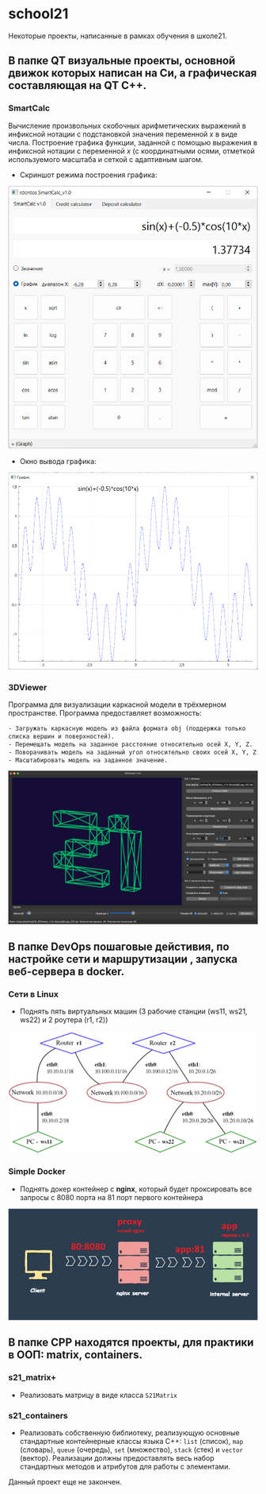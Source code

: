 # school21

Некоторые проекты, написанные в рамках обучения в школе21.

## В папке QT визуальные проекты, основной движок которых написан на Си, а графическая составляющая на QT C++.

### SmartCalc

Вычисление произвольных скобочных арифметических выражений в инфиксной нотации с подстановкой значения переменной _x_ в виде числа. Построение графика функции, заданной с помощью выражения в инфиксной нотации с переменной _x_ (с координатными осями, отметкой используемого масштаба и сеткой с адаптивным шагом.

- Скриншот режима построения графика:

![SmartCalc](QT/C7_SmartCalc_v1.0/misc/img/2.png)

- Окно вывода графика:

![SmartCalc](QT/C7_SmartCalc_v1.0//misc/img/3.png)

### 3DViewer

Программа для визуализации каркасной модели в трёхмерном пространстве. Программа предоставляет возможность:

    - Загружать каркасную модель из файла формата obj (поддержка только списка вершин и поверхностей).
    - Перемещать модель на заданное расстояние относительно осей X, Y, Z.
    - Поворачивать модель на заданный угол относительно своих осей X, Y, Z
    - Масштабировать модель на заданное значение.

![3DViewer](QT/C8_3DViewer_v1.0/images/Pic001.png)

## В папке DevOps пошаговые дейстивия, по настройке сети и маршрутизации , запуска веб-сервера в docker.

### Сети в Linux

- Поднять пять виртуальных машин (3 рабочие станции (ws11, ws21, ws22) и 2 роутера (r1, r2))

<img src="DevOps/DO2_LinuxNetwork//misc/images/part5_network.png" alt="part5_network" />

### Simple Docker

- Поднять докер контейнер с **nginx**, который будет проксировать все запросы с 8080 порта на 81 порт первого контейнера

![linux](DevOps/DO5_SimpleDocker/img/17.png)

## В папке СPP находятся проекты, для практики в ООП: matrix, containers.

### s21_matrix+

- Реализовать матрицу в виде класса `S21Matrix`

### s21_containers

- Реализовать собственную библиотеку, реализующую основные стандартные контейнерные классы языка С++: `list` (список), `map` (словарь), `queue` (очередь), `set` (множество), `stack` (стек) и `vector` (вектор). Реализации должны предоставлять весь набор стандартных методов и атрибутов для работы с элементами.

Данный проект еще не закончен.
